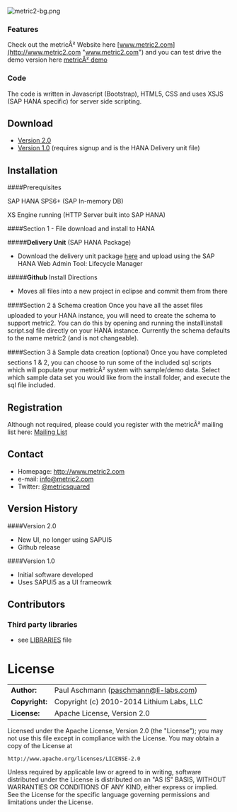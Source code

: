 ![metric2-bg.png](http://metric2.com/img/metric2-bg.png)

### Features

Check out the metricÂ² Website here [www.metric2.com](http://www.metric2.com "www.metric2.com") and you can test drive the demo version here [metricÂ² demo](http://metric2.com/#screenshots "http://metric2.com/#screenshots")

### Code

The code is written in Javascript (Bootstrap), HTML5, CSS and uses XSJS (SAP HANA specific) for server side scripting.

## Download
* [Version 2.0](https://github.com/paschmann/metric2/archive/master.zip)
* [Version 1.0](http://www.metric2.com/download.html) (requires signup and is the HANA Delivery unit file)

## Installation

####Prerequisites

SAP HANA SPS6+ (SAP In-memory DB)

XS Engine running (HTTP Server built into SAP HANA)


####Section 1 - File download and install to HANA

#####**Delivery Unit** (SAP HANA Package)

- Download the delivery unit package [here](http://www.metric2.com/download.html) and upload using the SAP HANA Web Admin Tool: Lifecycle Manager

#####**Github** Install Directions

- Moves all files into a new project in eclipse and commit them from there

####Section 2 â Schema creation
Once you have all the asset files uploaded to your HANA instance, you will need to create the schema to support metric2. You can do this by opening and running the install\install script.sql file directly on your HANA instance. Currently the schema defaults to the name metric2 (and is not changeable).

####Section 3 â Sample data creation (optional)
Once you have completed sections 1 & 2, you can choose to run some of the included sql scripts which will populate your metricÂ² system with sample/demo data. Select which sample data set you would like from the install folder, and execute the sql file included.


## Registration
Although not required, please could you register with the metricÂ² mailing list here: [Mailing List](http://www.metric2.com/download.html "metric2 mailing list")

## Contact
* Homepage: http://www.metric2.com
* e-mail: info@metric2.com
* Twitter: [@metricsquared](https://twitter.com/metricsquared/ "metricsquared on twitter")


## Version History
####Version 2.0
* New UI, no longer using SAPUI5
* Github release

####Version 1.0
* Initial software developed
* Uses SAPUI5 as a UI frameowrk


## Contributors
### Third party libraries
* see [LIBRARIES](https://github.com/paschmann/metric2/blob/master/libraries.md) file

# License

|                      |                                          |                   
|:---------------------|:-----------------------------------------|
| **Author:**          | Paul Aschmann (<paschmann@li-labs.com>)
| **Copyright:**       | Copyright (c) 2010-2014 Lithium Labs, LLC
| **License:**         | Apache License, Version 2.0

Licensed under the Apache License, Version 2.0 (the "License");
you may not use this file except in compliance with the License.
You may obtain a copy of the License at

    http://www.apache.org/licenses/LICENSE-2.0

Unless required by applicable law or agreed to in writing, software
distributed under the License is distributed on an "AS IS" BASIS,
WITHOUT WARRANTIES OR CONDITIONS OF ANY KIND, either express or implied.
See the License for the specific language governing permissions and
limitations under the License.
